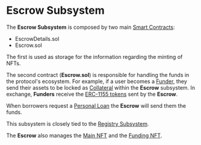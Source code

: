 # Escrow Subsystem

The **Escrow Subsystem** is composed by two main [Smart Contracts](Glossary.md): 
* EscrowDetails.sol
* Escrow.sol

The first is used as storage for the information regarding the minting of NFTs.

The second contract (**Escrow.sol**) is responsible for handling the funds in the protocol's ecosystem. For example, if a user becomes a [Funder](Glossary.md), they send their assets to be locked as [Collateral](Glossary.md) within the **Escrow** subsystem. In exchange, **Funders** receive the [ERC-1155 tokens](Glossary.md) sent by the **Escrow**.

When borrowers request a [Personal Loan](PersonalLoan.md) the **Escrow** will send them the funds.

This subsystem is closely tied to the [Registry Subsystem](Registry.md).

The **Escrow** also manages the [Main NFT](Glossary.md) and the [Funding NFT](Glossary.md).